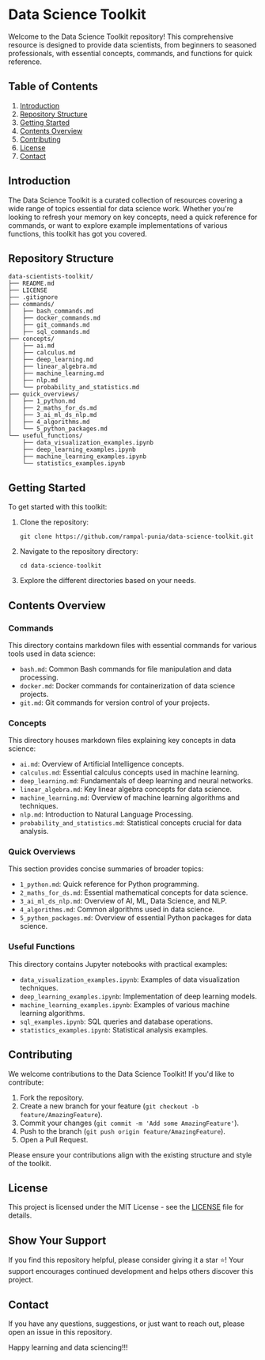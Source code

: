 # Data Science Toolkit

Welcome to the Data Science Toolkit repository! This comprehensive resource is designed to provide data scientists, from beginners to seasoned professionals, with essential concepts, commands, and functions for quick reference.

## Table of Contents

1. [Introduction](#introduction)
2. [Repository Structure](#repository-structure)
3. [Getting Started](#getting-started)
4. [Contents Overview](#contents-overview)
5. [Contributing](#contributing)
6. [License](#license)
7. [Contact](#contact)

## Introduction

The Data Science Toolkit is a curated collection of resources covering a wide range of topics essential for data science work. Whether you're looking to refresh your memory on key concepts, need a quick reference for commands, or want to explore example implementations of various functions, this toolkit has got you covered.

## Repository Structure

```
data-scientists-toolkit/
├── README.md
├── LICENSE
├── .gitignore
├── commands/
│   ├── bash_commands.md
│   ├── docker_commands.md
│   ├── git_commands.md
│   ├── sql_commands.md
├── concepts/
│   ├── ai.md
│   ├── calculus.md
│   ├── deep_learning.md
│   ├── linear_algebra.md
│   ├── machine_learning.md
│   ├── nlp.md
│   └── probability_and_statistics.md
├── quick_overviews/
│   ├── 1_python.md
│   ├── 2_maths_for_ds.md
│   ├── 3_ai_ml_ds_nlp.md
│   ├── 4_algorithms.md
│   └── 5_python_packages.md
└── useful_functions/
    ├── data_visualization_examples.ipynb
    ├── deep_learning_examples.ipynb
    ├── machine_learning_examples.ipynb
    └── statistics_examples.ipynb
```

## Getting Started

To get started with this toolkit:

1. Clone the repository:
   ```
   git clone https://github.com/rampal-punia/data-science-toolkit.git
   ```
2. Navigate to the repository directory:
   ```
   cd data-science-toolkit
   ```
3. Explore the different directories based on your needs.

## Contents Overview

### Commands
This directory contains markdown files with essential commands for various tools used in data science:
- `bash.md`: Common Bash commands for file manipulation and data processing.
- `docker.md`: Docker commands for containerization of data science projects.
- `git.md`: Git commands for version control of your projects.

### Concepts
This directory houses markdown files explaining key concepts in data science:
- `ai.md`: Overview of Artificial Intelligence concepts.
- `calculus.md`: Essential calculus concepts used in machine learning.
- `deep_learning.md`: Fundamentals of deep learning and neural networks.
- `linear_algebra.md`: Key linear algebra concepts for data science.
- `machine_learning.md`: Overview of machine learning algorithms and techniques.
- `nlp.md`: Introduction to Natural Language Processing.
- `probability_and_statistics.md`: Statistical concepts crucial for data analysis.

### Quick Overviews
This section provides concise summaries of broader topics:
- `1_python.md`: Quick reference for Python programming.
- `2_maths_for_ds.md`: Essential mathematical concepts for data science.
- `3_ai_ml_ds_nlp.md`: Overview of AI, ML, Data Science, and NLP.
- `4_algorithms.md`: Common algorithms used in data science.
- `5_python_packages.md`: Overview of essential Python packages for data science.

### Useful Functions
This directory contains Jupyter notebooks with practical examples:
- `data_visualization_examples.ipynb`: Examples of data visualization techniques.
- `deep_learning_examples.ipynb`: Implementation of deep learning models.
- `machine_learning_examples.ipynb`: Examples of various machine learning algorithms.
- `sql_examples.ipynb`: SQL queries and database operations.
- `statistics_examples.ipynb`: Statistical analysis examples.

## Contributing

We welcome contributions to the Data Science Toolkit! If you'd like to contribute:

1. Fork the repository.
2. Create a new branch for your feature (`git checkout -b feature/AmazingFeature`).
3. Commit your changes (`git commit -m 'Add some AmazingFeature'`).
4. Push to the branch (`git push origin feature/AmazingFeature`).
5. Open a Pull Request.

Please ensure your contributions align with the existing structure and style of the toolkit.

## License

This project is licensed under the MIT License - see the [LICENSE](LICENSE) file for details.

## Show Your Support

If you find this repository helpful, please consider giving it a star ⭐️! Your support encourages continued development and helps others discover this project.

## Contact

If you have any questions, suggestions, or just want to reach out, please open an issue in this repository.

Happy learning and data sciencing!!!